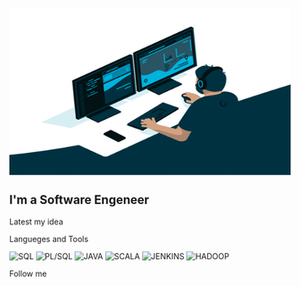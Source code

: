 <div align="center">
  <img src="https://github.com/NikitaUtk/NikitaUtk/blob/main/assets/giphy.gif" width="600" height="300"/>
</div>

## I'm a Software Engeneer

Latest my idea

Langueges and Tools

![SQL](https://img.shields.io/badge/SQL-101a1f?style=for-the-badge&logo=oracle&logoColor=b04e04)
![PL/SQL](https://img.shields.io/badge/PL/SQL-101a1f?style=for-the-badge&logo=PL/SQL&logoColor=b04e04)
![JAVA](https://img.shields.io/badge/JAVA-101a1f?style=for-the-badge&logo=JAVA&logoColor=b04e04)
![SCALA](https://img.shields.io/badge/SCALA-101a1f?style=for-the-badge&logo=SCALA&logoColor=b00505)
![JENKINS](https://img.shields.io/badge/JENKINS-101a1f?style=for-the-badge&logo=jenkins&logoColor=ede8af)
![HADOOP](https://img.shields.io/badge/HADOOP-101a1f?style=for-the-badge&logo=hadoopf)

Follow me
